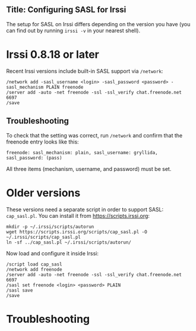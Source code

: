 Title: Configuring SASL for Irssi
---
The setup for SASL on Irssi differs depending on the version you have (you can
find out by running `irssi -v` in your nearest shell).


# Irssi 0.8.18 or later

Recent Irssi versions include built-in SASL support via `/network`:

    /network add -sasl_username <login> -sasl_password <password> -sasl_mechanism PLAIN freenode
    /server add -auto -net freenode -ssl -ssl_verify chat.freenode.net 6697
    /save

## Troubleshooting

To check that the setting was correct, run `/network` and confirm that the freenode entry looks like this:

    freenode: sasl_mechanism: plain, sasl_username: gryllida, sasl_password: (pass)

All three items (mechanism, username, and password) must be set.

# Older versions

These versions need a separate script in order to support SASL: `cap_sasl.pl`.
You can install it from <https://scripts.irssi.org>:

    mkdir -p ~/.irssi/scripts/autorun
    wget https://scripts.irssi.org/scripts/cap_sasl.pl -O ~/.irssi/scripts/cap_sasl.pl
    ln -sf ../cap_sasl.pl ~/.irssi/scripts/autorun/

Now load and configure it inside Irssi:

    /script load cap_sasl
    /network add freenode
    /server add -auto -net freenode -ssl -ssl_verify chat.freenode.net 6697
    /sasl set freenode <login> <password> PLAIN
    /sasl save
    /save

# Troubleshooting

